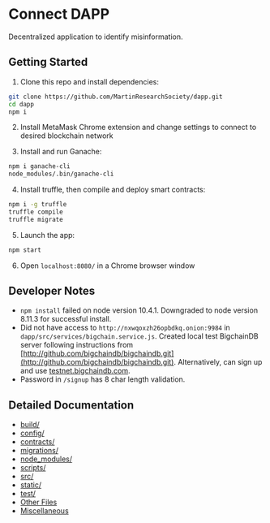 # Connect DAPP

Decentralized application to identify misinformation.

## Getting Started

1. Clone this repo and install dependencies:

```bash
git clone https://github.com/MartinResearchSociety/dapp.git
cd dapp
npm i
```

2. Install MetaMask Chrome extension and change settings to connect to desired blockchain network

3. Install and run Ganache:

```bash
npm i ganache-cli
node_modules/.bin/ganache-cli
```

4. Install truffle, then compile and deploy smart contracts:

```bash
npm i -g truffle
truffle compile
truffle migrate
```

5. Launch the app:

```bash
npm start
```

6. Open `localhost:8080/` in a Chrome browser window

## Developer Notes

- `npm install` failed on node version 10.4.1. Downgraded to node version 8.11.3 for successful install.
- Did not have access to `http://nxwqoxzh26opbdkq.onion:9984` in `dapp/src/services/bigchain.service.js`. Created local test BigchainDB server following instructions from [http://github.com/bigchaindb/bigchaindb.git](http://github.com/bigchaindb/bigchaindb.git). Alternatively, can sign up and use [testnet.bigchaindb.com](testnet.bigchaindb.com).
- Password in `/signup` has 8 char length validation.

## Detailed Documentation

- [build/](/DETAILED_DOCUMENTATION.md#build)
- [config/](/DETAILED_DOCUMENTATION.md#config)
- [contracts/](/DETAILED_DOCUMENTATION.md#contracts)
- [migrations/](/DETAILED_DOCUMENTATION.md#migrations)
- [node_modules/](/DETAILED_DOCUMENTATION.md#node_modules)
- [scripts/](/DETAILED_DOCUMENTATION.md#scripts)
- [src/](/DETAILED_DOCUMENTATION.md#src)
- [static/](/DETAILED_DOCUMENTATION.md#static)
- [test/](/DETAILED_DOCUMENTATION.md#test)
- [Other Files](/DETAILED_DOCUMENTATION.md#other-files)
- [Miscellaneous](/DETAILED_DOCUMENTATION.md#miscellaneous)
